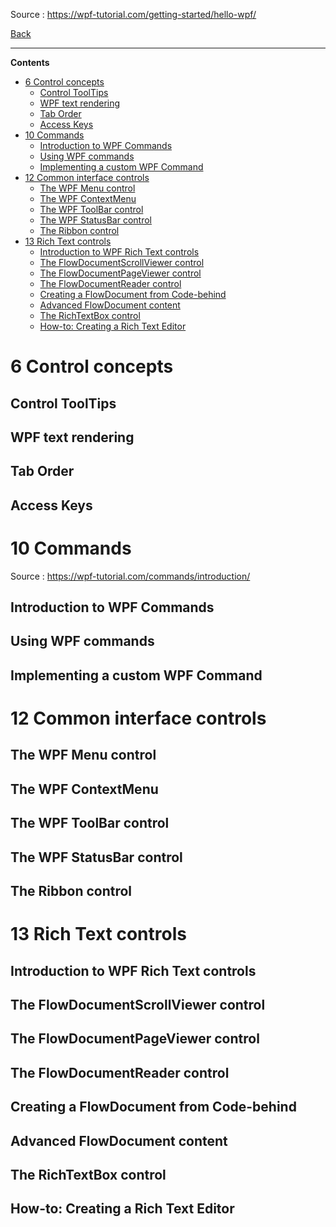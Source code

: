 
Source : https://wpf-tutorial.com/getting-started/hello-wpf/

[Back](../readme.md)

---

**Contents**

- [6 Control concepts](#6-control-concepts)
  - [Control ToolTips](#control-tooltips)
  - [WPF text rendering](#wpf-text-rendering)
  - [Tab Order](#tab-order)
  - [Access Keys](#access-keys)
- [10 Commands](#10-commands)
  - [Introduction to WPF Commands](#introduction-to-wpf-commands)
  - [Using WPF commands](#using-wpf-commands)
  - [Implementing a custom WPF Command](#implementing-a-custom-wpf-command)
- [12 Common interface controls](#12-common-interface-controls)
  - [The WPF Menu control](#the-wpf-menu-control)
  - [The WPF ContextMenu](#the-wpf-contextmenu)
  - [The WPF ToolBar control](#the-wpf-toolbar-control)
  - [The WPF StatusBar control](#the-wpf-statusbar-control)
  - [The Ribbon control](#the-ribbon-control)
- [13 Rich Text controls](#13-rich-text-controls)
  - [Introduction to WPF Rich Text controls](#introduction-to-wpf-rich-text-controls)
  - [The FlowDocumentScrollViewer control](#the-flowdocumentscrollviewer-control)
  - [The FlowDocumentPageViewer control](#the-flowdocumentpageviewer-control)
  - [The FlowDocumentReader control](#the-flowdocumentreader-control)
  - [Creating a FlowDocument from Code-behind](#creating-a-flowdocument-from-code-behind)
  - [Advanced FlowDocument content](#advanced-flowdocument-content)
  - [The RichTextBox control](#the-richtextbox-control)
  - [How-to: Creating a Rich Text Editor](#how-to-creating-a-rich-text-editor)

# 6 Control concepts

## Control ToolTips

## WPF text rendering

## Tab Order

## Access Keys

# 10 Commands

Source : https://wpf-tutorial.com/commands/introduction/

## Introduction to WPF Commands
## Using WPF commands
## Implementing a custom WPF Command


# 12 Common interface controls

## The WPF Menu control
## The WPF ContextMenu
## The WPF ToolBar control
## The WPF StatusBar control
## The Ribbon control

# 13 Rich Text controls

## Introduction to WPF Rich Text controls
## The FlowDocumentScrollViewer control
## The FlowDocumentPageViewer control
## The FlowDocumentReader control
## Creating a FlowDocument from Code-behind
## Advanced FlowDocument content
## The RichTextBox control
## How-to: Creating a Rich Text Editor

